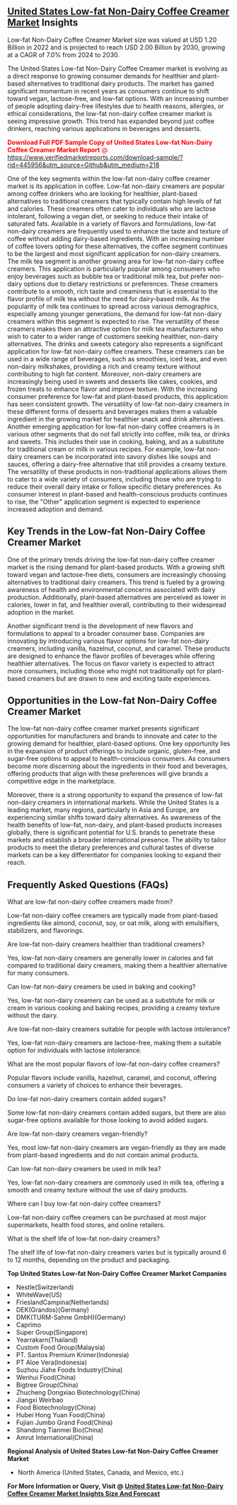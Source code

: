 <h2><a href="https://www.verifiedmarketreports.com/download-sample/?rid=445956&amp;utm_source=Github&amp;utm_medium=218" target="_blank">United States Low-fat Non-Dairy Coffee Creamer Market</a> Insights</h2><p>Low-fat Non-Dairy Coffee Creamer Market size was valued at USD 1.20 Billion in 2022 and is projected to reach USD 2.00 Billion by 2030, growing at a CAGR of 7.0% from 2024 to 2030.</p><p><p>The United States Low-fat Non-Dairy Coffee Creamer market is evolving as a direct response to growing consumer demands for healthier and plant-based alternatives to traditional dairy products. The market has gained significant momentum in recent years as consumers continue to shift toward vegan, lactose-free, and low-fat options. With an increasing number of people adopting dairy-free lifestyles due to health reasons, allergies, or ethical considerations, the low-fat non-dairy coffee creamer market is seeing impressive growth. This trend has expanded beyond just coffee drinkers, reaching various applications in beverages and desserts. <p><span class=""><span style="color: #ff0000;"><strong>Download Full PDF Sample Copy of United States Low-fat Non-Dairy Coffee Creamer Market Report</strong> @ </span><a href="https://www.verifiedmarketreports.com/download-sample/?rid=445956&amp;utm_source=Github&amp;utm_medium=218" target="_blank">https://www.verifiedmarketreports.com/download-sample/?rid=445956&amp;utm_source=Github&amp;utm_medium=218</a></span></p></p> <p>One of the key segments within the low-fat non-dairy coffee creamer market is its application in coffee. Low-fat non-dairy creamers are popular among coffee drinkers who are looking for healthier, plant-based alternatives to traditional creamers that typically contain high levels of fat and calories. These creamers often cater to individuals who are lactose intolerant, following a vegan diet, or seeking to reduce their intake of saturated fats. Available in a variety of flavors and formulations, low-fat non-dairy creamers are frequently used to enhance the taste and texture of coffee without adding dairy-based ingredients. With an increasing number of coffee lovers opting for these alternatives, the coffee segment continues to be the largest and most significant application for non-dairy creamers. The milk tea segment is another growing area for low-fat non-dairy coffee creamers. This application is particularly popular among consumers who enjoy beverages such as bubble tea or traditional milk tea, but prefer non-dairy options due to dietary restrictions or preferences. These creamers contribute to a smooth, rich taste and creaminess that is essential to the flavor profile of milk tea without the need for dairy-based milk. As the popularity of milk tea continues to spread across various demographics, especially among younger generations, the demand for low-fat non-dairy creamers within this segment is expected to rise. The versatility of these creamers makes them an attractive option for milk tea manufacturers who wish to cater to a wider range of customers seeking healthier, non-dairy alternatives. The drinks and sweets category also represents a significant application for low-fat non-dairy coffee creamers. These creamers can be used in a wide range of beverages, such as smoothies, iced teas, and even non-dairy milkshakes, providing a rich and creamy texture without contributing to high fat content. Moreover, non-dairy creamers are increasingly being used in sweets and desserts like cakes, cookies, and frozen treats to enhance flavor and improve texture. With the increasing consumer preference for low-fat and plant-based products, this application has seen consistent growth. The versatility of low-fat non-dairy creamers in these different forms of desserts and beverages makes them a valuable ingredient in the growing market for healthier snack and drink alternatives. Another emerging application for low-fat non-dairy coffee creamers is in various other segments that do not fall strictly into coffee, milk tea, or drinks and sweets. This includes their use in cooking, baking, and as a substitute for traditional cream or milk in various recipes. For example, low-fat non-dairy creamers can be incorporated into savory dishes like soups and sauces, offering a dairy-free alternative that still provides a creamy texture. The versatility of these products in non-traditional applications allows them to cater to a wide variety of consumers, including those who are trying to reduce their overall dairy intake or follow specific dietary preferences. As consumer interest in plant-based and health-conscious products continues to rise, the "Other" application segment is expected to experience increased adoption and demand. <h2>Key Trends in the Low-fat Non-Dairy Coffee Creamer Market</h2> <p>One of the primary trends driving the low-fat non-dairy coffee creamer market is the rising demand for plant-based products. With a growing shift toward vegan and lactose-free diets, consumers are increasingly choosing alternatives to traditional dairy creamers. This trend is fueled by a growing awareness of health and environmental concerns associated with dairy production. Additionally, plant-based alternatives are perceived as lower in calories, lower in fat, and healthier overall, contributing to their widespread adoption in the market.</p> <p>Another significant trend is the development of new flavors and formulations to appeal to a broader consumer base. Companies are innovating by introducing various flavor options for low-fat non-dairy creamers, including vanilla, hazelnut, coconut, and caramel. These products are designed to enhance the flavor profiles of beverages while offering healthier alternatives. The focus on flavor variety is expected to attract more consumers, including those who might not traditionally opt for plant-based creamers but are drawn to new and exciting taste experiences.</p> <h2>Opportunities in the Low-fat Non-Dairy Coffee Creamer Market</h2> <p>The low-fat non-dairy coffee creamer market presents significant opportunities for manufacturers and brands to innovate and cater to the growing demand for healthier, plant-based options. One key opportunity lies in the expansion of product offerings to include organic, gluten-free, and sugar-free options to appeal to health-conscious consumers. As consumers become more discerning about the ingredients in their food and beverages, offering products that align with these preferences will give brands a competitive edge in the marketplace.</p> <p>Moreover, there is a strong opportunity to expand the presence of low-fat non-dairy creamers in international markets. While the United States is a leading market, many regions, particularly in Asia and Europe, are experiencing similar shifts toward dairy alternatives. As awareness of the health benefits of low-fat, non-dairy, and plant-based products increases globally, there is significant potential for U.S. brands to penetrate these markets and establish a broader international presence. The ability to tailor products to meet the dietary preferences and cultural tastes of diverse markets can be a key differentiator for companies looking to expand their reach.</p> <h2>Frequently Asked Questions (FAQs)</h2> <p>What are low-fat non-dairy coffee creamers made from?</p> <p>Low-fat non-dairy coffee creamers are typically made from plant-based ingredients like almond, coconut, soy, or oat milk, along with emulsifiers, stabilizers, and flavorings.</p> <p>Are low-fat non-dairy creamers healthier than traditional creamers?</p> <p>Yes, low-fat non-dairy creamers are generally lower in calories and fat compared to traditional dairy creamers, making them a healthier alternative for many consumers.</p> <p>Can low-fat non-dairy creamers be used in baking and cooking?</p> <p>Yes, low-fat non-dairy creamers can be used as a substitute for milk or cream in various cooking and baking recipes, providing a creamy texture without the dairy.</p> <p>Are low-fat non-dairy creamers suitable for people with lactose intolerance?</p> <p>Yes, low-fat non-dairy creamers are lactose-free, making them a suitable option for individuals with lactose intolerance.</p> <p>What are the most popular flavors of low-fat non-dairy coffee creamers?</p> <p>Popular flavors include vanilla, hazelnut, caramel, and coconut, offering consumers a variety of choices to enhance their beverages.</p> <p>Do low-fat non-dairy creamers contain added sugars?</p> <p>Some low-fat non-dairy creamers contain added sugars, but there are also sugar-free options available for those looking to avoid added sugars.</p> <p>Are low-fat non-dairy creamers vegan-friendly?</p> <p>Yes, most low-fat non-dairy creamers are vegan-friendly as they are made from plant-based ingredients and do not contain animal products.</p> <p>Can low-fat non-dairy creamers be used in milk tea?</p> <p>Yes, low-fat non-dairy creamers are commonly used in milk tea, offering a smooth and creamy texture without the use of dairy products.</p> <p>Where can I buy low-fat non-dairy coffee creamers?</p> <p>Low-fat non-dairy coffee creamers can be purchased at most major supermarkets, health food stores, and online retailers.</p> <p>What is the shelf life of low-fat non-dairy creamers?</p> <p>The shelf life of low-fat non-dairy creamers varies but is typically around 6 to 12 months, depending on the product and packaging.</p></p><p><strong>Top United States Low-fat Non-Dairy Coffee Creamer Market Companies</strong></p><div data-test-id=""><p><li>Nestle(Switzerland)</li><li> WhiteWave(US)</li><li> FrieslandCampina(Netherlands)</li><li> DEK(Grandos)(Germany)</li><li> DMK(TURM-Sahne GmbH)(Germany)</li><li> Caprimo</li><li> Super Group(Singapore)</li><li> Yearrakarn(Thailand)</li><li> Custom Food Group(Malaysia)</li><li> PT. Santos Premium Krimer(Indonesia)</li><li> PT Aloe Vera(Indonesia)</li><li> Suzhou Jiahe Foods Industry(China)</li><li> Wenhui Food(China)</li><li> Bigtree Group(China)</li><li> Zhucheng Dongxiao Biotechnology(China)</li><li> Jiangxi Weirbao</li><li> Food Biotechnology(China)</li><li> Hubei Hong Yuan Food(China)</li><li> Fujian Jumbo Grand Food(China)</li><li> Shandong Tianmei Bio(China)</li><li> Amrut International(China)</li></p><div><strong>Regional Analysis of&nbsp;United States Low-fat Non-Dairy Coffee Creamer Market</strong></div><ul><li dir="ltr"><p dir="ltr">North America&nbsp;(United States, Canada, and Mexico, etc.)</p></li></ul><p><strong>For More Information or Query, Visit @&nbsp;</strong><strong><a href="https://www.verifiedmarketreports.com/product/low-fat-non-dairy-coffee-creamer-market/?utm_source=Github&amp;utm_medium=218" target="_blank">United States Low-fat Non-Dairy Coffee Creamer Market Insights Size And Forecast</a></strong></p></div>
